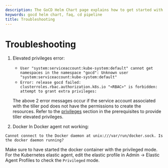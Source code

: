 ```yaml
---
description: The GoCD Helm Chart page explains how to get started with GoCD for kubernetes using Helm.
keywords: gocd helm chart, faq, cd pipeline
title: Troubleshooting
---
```



# Troubleshooting

1. Elevated privileges error:

    - `User "system:serviceaccount:kube-system:default" cannot get namespaces in the namespace "gocd": Unknown user "system:serviceaccount:kube-system:default"`
    - `Error: release gocd failed: clusterroles.rbac.authorization.k8s.io "<RBAC>" is forbidden: attempt to grant extra privileges:`

    The above 2 error messages occur if the service account associated with the tiller pod does not have the permissions to create the resources.
    Refer to the [privileges](setup.html#privileges) section in the prerequisites to provide tiller elevated privileges.

2. Docker In Docker agent not working:

`Cannot connect to the Docker daemon at unix:///var/run/docker.sock. Is the docker daemon running?`

Make sure to have started the docker container with the privileged mode. For the Kubernetes elastic agent, edit the elastic profile in Admin -> Elastic Agent Profiles to check the `Privileged` mode.
